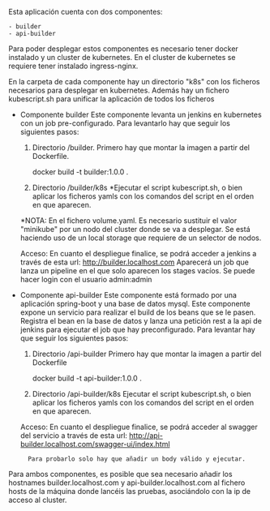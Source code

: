 Esta aplicación cuenta con dos componentes:

	- builder
	- api-builder

Para poder desplegar estos componentes es necesario tener docker instalado y un cluster de kubernetes. En el cluster de kubernetes se requiere tener instalado ingress-nginx.

En la carpeta de cada componente hay un directorio "k8s" con los ficheros necesarios para desplegar en kubernetes. Además hay un fichero kubescript.sh para unificar la aplicación de todos los ficheros

- Componente builder
Este componente levanta un jenkins en kubernetes con un job pre-configurado. Para levantarlo hay que seguir los siguientes pasos:
	1. Directorio /builder. 
		Primero hay que montar la imagen a partir del Dockerfile.

		docker build -t builder:1.0.0 .

	2. Directorio /builder/k8s
		*Ejecutar el script kubescript.sh, o bien aplicar los ficheros yamls con los comandos del script en el orden en que aparecen.

	*NOTA: En el fichero volume.yaml. Es necesario sustituir el valor "minikube" por un nodo del cluster donde se va a desplegar. Se está haciendo uso de un local storage que requiere de un selector de nodos.

	Acceso:
		En cuanto el despliegue finalice, se podrá acceder a jenkins a través de esta url: http://builder.localhost.com
		Aparecerá un job que lanza un pipeline en el que solo aparecen los stages vacíos.
		Se puede hacer login con el usuario admin:admin

- Componente api-builder
Este componente está formado por una aplicación spring-boot y una base de datos mysql. Este componente expone un servicio para realizar el build de los beans que se le pasen. Registra el bean en la base de datos y lanza una petición rest a la api de jenkins para ejecutar el job que hay preconfigurado. Para levantar hay que seguir los siguientes pasos:
	1. Directorio /api-builder
		Primero hay que montar la imagen a partir del Dockerfile

		docker build -t api-builder:1.0.0 .

	2. Directorio /api-builder/k8s
		Ejecutar el script kubescript.sh, o bien aplicar los ficheros yamls con los comandos del script en el orden en que aparecen.

	Acceso:
		En cuanto el despliegue finalice, se podrá acceder al swagger del servicio a través de esta url: http://api-builder.localhost.com/swagger-ui/index.html

		Para probarlo solo hay que añadir un body válido y ejecutar.

Para ambos componentes, es posible que sea necesario añadir los hostnames builder.localhost.com y api-builder.localhost.com al fichero hosts de la máquina donde lancéis las pruebas, asociándolo con la ip de acceso al cluster.
